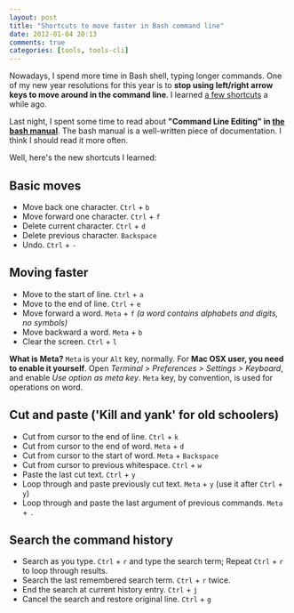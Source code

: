 ```yaml
---
layout: post
title: "Shortcuts to move faster in Bash command line"
date: 2012-01-04 20:13
comments: true
categories: [tools, tools-cli]
---
```


Nowadays, I spend more time in Bash shell, typing longer commands. One of my new year resolutions for this year 
is to **stop using left/right arrow keys to move around in the command line**. 
I learned [a few shortcuts](http://pivotallabs.com/users/hunter/blog/articles/1925-terminal-beyond-ctrl-a-and-ctrl-e)
a while ago. 

Last night, I spent some time to read about **"Command Line Editing" in [the bash manual](http://www.gnu.org/software/bash/manual/bashref.html#Command-Line-Editing)**.
The bash manual is a well-written piece of documentation. I think I should read it more often. 

Well, here's the new shortcuts I learned:

Basic moves
----------
* Move back one character. `Ctrl` + `b`
* Move forward one character. `Ctrl` + `f`
* Delete current character. `Ctrl` + `d`
* Delete previous character. `Backspace`
* Undo. `Ctrl` + `-`

Moving faster
-------------
* Move to the start of line. `Ctrl` + `a`
* Move to the end of line. `Ctrl` + `e`
* Move forward a word. `Meta` + `f` *(a word contains alphabets and digits, no symbols)*
* Move backward a word. `Meta` + `b`
* Clear the screen. `Ctrl` + `l`

**What is Meta?** `Meta` is your `Alt` key, normally. For **Mac OSX user, you need to 
enable it yourself**. Open *Terminal > Preferences > Settings > Keyboard*,
and enable *Use option as meta key*. `Meta` key, by convention, is used for operations on word.

Cut and paste ('Kill and yank' for old schoolers)
-------------
* Cut from cursor to the end of line. `Ctrl` + `k`
* Cut from cursor to the end of word. `Meta` + `d`
* Cut from cursor to the start of word. `Meta` + `Backspace`
* Cut from cursor to previous whitespace. `Ctrl` + `w`
* Paste the last cut text. `Ctrl` + `y`
* Loop through and paste previously cut text. `Meta` + `y` (use it after `Ctrl` + `y`)
* Loop through and paste the last argument of previous commands. `Meta` + `.`

Search the command history
--------------
* Search as you type. `Ctrl` + `r` and type the search term; Repeat `Ctrl` + `r` to loop through results.
* Search the last remembered search term. `Ctrl` + `r` twice.
* End the search at current history entry. `Ctrl` + `j`
* Cancel the search and restore original line. `Ctrl` + `g`


